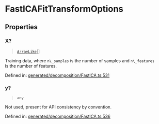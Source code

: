# FastICAFitTransformOptions

## Properties

### X?

> [`ArrayLike`](../types/ArrayLike.md)[]

Training data, where `n\_samples` is the number of samples and `n\_features` is the number of features.

Defined in:  [generated/decomposition/FastICA.ts:531](https://github.com/transitive-bullshit/scikit-learn-ts/blob/92ab806/packages/sklearn/src/generated/decomposition/FastICA.ts#L531)

### y?

> `any`

Not used, present for API consistency by convention.

Defined in:  [generated/decomposition/FastICA.ts:536](https://github.com/transitive-bullshit/scikit-learn-ts/blob/92ab806/packages/sklearn/src/generated/decomposition/FastICA.ts#L536)

